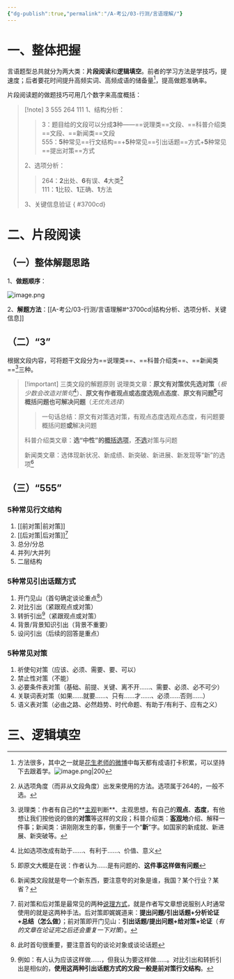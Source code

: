 ```yaml
---
{"dg-publish":true,"permalink":"/A-考公/03-行测/言语理解/"}
---
```



# 一、整体把握

言语题型总共就分为两大类：**片段阅读**和**逻辑填空**。前者的学习方法是学技巧，提速度；后者要花时间提升高频实词、高频成语的储备量[^1]，提高做题准确率。

片段阅读题的做题技巧可用几个数字来高度概括：

>[!note] 3  555  264  111 
>1、结构分析：
>
>>3：题目给的文段可以分成**3**种——==说理类==文段、==科普介绍类==文段、==新闻类==文段<br>555：**5**种常见==行文结构==+**5**种常见==引出话题==方式+**5**种常见==提出对策==方式
>
>2、选项分析：
>
>>264：**2**出处、**6**有误、**4**大类[^2]<br>111：**1**比较、**1**正确、**1**方法
>
>3、关键信息验证
{ #3700cd}


# 二、片段阅读

## （一）整体解题思路

1、**做题顺序**：

![image.png](https://jzy-picture.oss-cn-chengdu.aliyuncs.com/Obsidian/202411041918171.png)

2、**解题方法**：[[A-考公/03-行测/言语理解#^3700cd\|结构分析、选项分析、关键信息]]

## （二）“3”

根据文段内容，可将题干文段分为==说理类==、==科普介绍类==、==新闻类==[^3]三种。

>[!important] 三类文段的解题原则
>说理类文章：**原文有对策优先选对策**（*极少数会改造对策句*[^4]）、**原文有作者观点或态度选观点态度**、**原文有问题[^5]可概括问题也可解决问题**（*无优先选择*）
>
>>一句话总结：原文有对策选对策，有观点态度选观点态度，有问题要概括问题**或**解决问题
>
>科普介绍类文章：**选“中性”的<u>概括选项</u>**，<u>**不选**</u>对策与问题
>
>新闻类文章：选体现新状况、新成绩、新突破、新进展、新发现等“新”的选项[^6]

## （三）“555”

### 5种常见行文结构

1. [[前对策\|前对策]]
2. [[后对策\|后对策]][^7]
3. 总分/分总
4. 并列/大并列
5. 二层结构

### 5种常见引出话题方式

1. 开门见山（首句确定谈论重点[^8]）
2. 对比引出（紧跟观点或对策）
3. 转折引出[^9]（紧跟观点或对策）
4. 背景/背景知识引出（背景不重要）
5. 设问引出（后续的回答是重点）

### 5种常见对策

1. 祈使句对策（应该、必须、需要、要、可以）
2. 禁止性对策（不能）
3. 必要条件表对策（基础、前提、关键、离不开……、需要、必须、必不可少）
4. 关联词表对策（如果……就要……、只有……才……、必须……否则……）
5. 语义表对策（必由之路、必然趋势、时代命题、有助于/有利于、应有之义）

# 三、逻辑填空

[^1]: 方法很多，其中之一就是[花生老师的微博](https://weibo.com/u/1906965725)中每天都有成语打卡积累，可以坚持下去跟着学。![image.png|200](https://jzy-picture.oss-cn-chengdu.aliyuncs.com/Obsidian/202410212153956.png)
[^2]: 从选项角度（而非从文段角度）出发来使用的方法。选项属于264的，一般不选。
[^3]: 说理类：作者有自己的**<u>主观</u>判断**、主观思想，有自己的**观点**、**态度**，有他想让我们按他说的做的**对策**等这样的文段；科普介绍类：**<u>客观</u>地**介绍、解释一件事；新闻类：讲刚刚发生的事，侧重于一个“**新**”字。如国家的新成就、新进展、新突破等。
[^4]: 比如选项改成有助于……、有利于……、价值、意义
[^5]: 即原文大概是在说：作者认为……是有问题的、**这件事这样做有问题**
[^6]: 新闻类文段就是夸一个新东西，要注意夸的对象是谁，我国？某个行业？某省？
[^7]: 前对策和后对策是最常见的两种<u>说理方式</u>，就是作者写文章想说服别人时通常使用的就是这两种手法。后对策即娓娓道来：**提出问题/引出话题+分析论证+总结（怎么做）**；前对策即开门见山：**引出话题/提出问题+给对策+论证**（*有的文章在论证完之后还会重复一下对策*）。
[^8]: 此时首句很重要，要注意首句的谈论对象或谈论话题
[^9]: 例如：有人认为应该这样做……，但我认为要这样做……。对比引出和转折引出是相似的，**使用这两种引出话题方式的文段一般是前对策行文结构**。